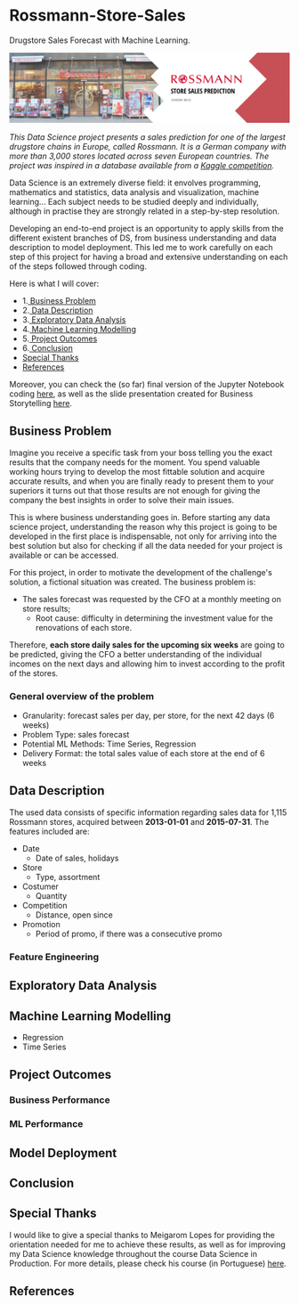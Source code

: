 # Rossmann-Store-Sales

Drugstore Sales Forecast with Machine Learning.

![Image](img/README_banner.png)

*This Data Science project presents a sales prediction for one of the largest drugstore chains in Europe, called Rossmann. It is a German company with more than 3,000 stores located across seven European countries. The project was inspired in a database available from a [Kaggle competition](https://www.kaggle.com/c/rossmann-store-sales/overview).*

Data Science is an extremely diverse field: it envolves programming, mathematics and statistics, data analysis and visualization, machine learning... 
Each subject needs to be studied deeply and individually, although in practise they are strongly related in a step-by-step resolution.

Developing an end-to-end project is an opportunity to apply skills from the different existent branches of DS, from business understanding and data description to model deployment. This led me to work carefully on each step of this project for having a broad and extensive understanding on each of the steps followed through coding.

Here is what I will cover:

- 1.[ Business Problem](#business-problem)
- 2.[ Data Description](#data-description)
- 3.[ Exploratory Data Analysis](#exploratory-data-analysis)
- 4.[ Machine Learning Modelling](#machine-learning-modelling)
- 5.[ Project Outcomes](#project-outcomes)
- 6.[ Conclusion](#conclusion)
- [Special Thanks](special-thanks)
- [References](#references)

Moreover, you can check the (so far) final version of the Jupyter Notebook coding [here](v10-Rossmann_Store_Sales.ipynb), as well as the slide presentation created for Business Storytelling [here](Project_Storytelling.pdf).

## Business Problem

Imagine you receive a specific task from your boss telling you the exact results that the company needs for the moment. You spend valuable working hours trying to develop the most fittable solution and acquire accurate results, and when you are finally ready to present them to your superiors it turns out that those results are not enough for giving the company the best insights in order to solve their main issues.

This is where business understanding goes in. Before starting any data science project, understanding the reason why this project is going to be developed in the first place is indispensable, not only for arriving into the best solution but also for checking if all the data needed for your project is available or can be accessed.

For this project, in order to motivate the development of the challenge's solution, a fictional situation was created. The business problem is:

- The sales forecast was requested by the CFO at a monthly meeting on store results;
  - Root cause: difficulty in determining the investment value for the renovations of each store.

Therefore, **each store daily sales for the upcoming six weeks** are going to be predicted, giving the CFO a better understanding of the individual incomes on the next days and allowing him to invest according to the profit of the stores.

### General overview of the problem

- Granularity: forecast sales per day, per store, for the next 42 days (6 weeks)
- Problem Type: sales forecast
- Potential ML Methods: Time Series, Regression
- Delivery Format: the total sales value of each store at the end of 6 weeks

## Data Description

The used data consists of specific information regarding sales data for 1,115 Rossmann stores, acquired between **2013-01-01** and **2015-07-31**. The features included are:
- Date
  - Date of sales, holidays
- Store
  - Type, assortment
- Costumer
  - Quantity
- Competition
  - Distance, open since
- Promotion
  - Period of promo, if there was a consecutive promo
  


### Feature Engineering

## Exploratory Data Analysis

## Machine Learning Modelling
- Regression
- Time Series

## Project Outcomes

### Business Performance

### ML Performance

## Model Deployment

## Conclusion

## Special Thanks

I would like to give a special thanks to Meigarom Lopes for providing the orientation needed for me to achieve these results, as well as for improving my Data Science knowledge throughout the course Data Science in Production. For more details, please check his course (in Portuguese) [here](https://sejaumdatascientist.com/como-ser-um-data-scientist/).

## References

